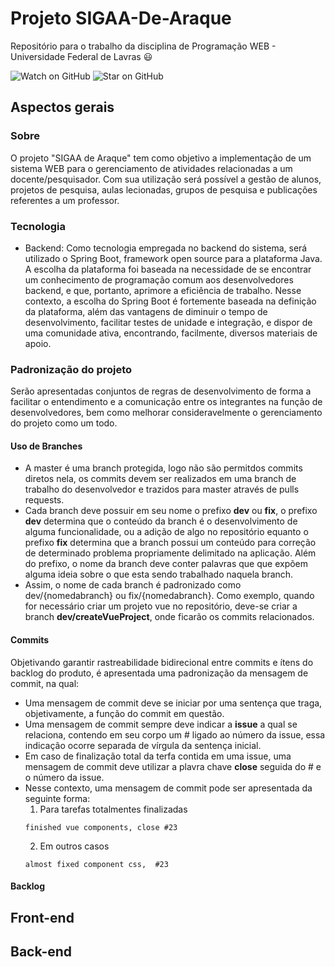 # Projeto SIGAA-De-Araque
Repositório para o trabalho da disciplina de Programação WEB - Universidade Federal de Lavras :smiley:

![Watch on GitHub](https://img.shields.io/github/watchers/Filipe-Rodrigues/SIGAA-De-Araque.svg?style=social)
![Star on GitHub](https://img.shields.io/github/stars/Filipe-Rodrigues/SIGAA-De-Araque.svg?style=social)
## Aspectos gerais

###  Sobre
O projeto "SIGAA de Araque" tem como objetivo a implementação de um sistema WEB para o gerenciamento de atividades relacionadas a um docente/pesquisador. Com sua utilização será possível a gestão de alunos, projetos de pesquisa, aulas lecionadas, grupos de pesquisa e publicações referentes a um professor.

### Tecnologia
- Backend: Como tecnologia empregada no backend do sistema, será utilizado o Spring Boot, framework open source para a plataforma Java. A escolha da plataforma foi baseada na necessidade de se encontrar um conhecimento de programação comum aos desenvolvedores backend, e que, portanto, aprimore a eficiência de trabalho. Nesse contexto, a escolha do Spring Boot é fortemente baseada na definição da plataforma, além das vantagens de diminuir o tempo de desenvolvimento, facilitar testes de unidade e integração, e dispor de uma comunidade ativa, encontrando, facilmente, diversos materiais de apoio.


### Padronização do projeto
Serão apresentadas conjuntos de regras de desenvolvimento de forma a facilitar o entendimento e a comunicação entre os integrantes na função de desenvolvedores, bem como melhorar consideravelmente o gerenciamento do projeto como um todo.

#### Uso de Branches
- A master é uma branch protegida, logo não são permitdos commits diretos nela, os commits devem ser realizados em uma branch de trabalho do desenvolvedor e trazidos para master através de pulls requests.
- Cada branch deve possuir em seu nome o prefixo **dev** ou **fix**, o prefixo **dev** determina que o conteúdo da branch é o desenvolvimento de alguma funcionalidade, ou a adição de algo no repositório equanto o prefixo **fix** determina que a branch possui um conteúdo para correção de determinado problema propriamente delimitado na aplicação. Além do prefixo, o nome da branch deve conter palavras que que expõem alguma ideia sobre o que esta sendo trabalhado naquela branch.
- Assim, o nome de cada branch é padronizado como dev/{nomedabranch} ou fix/{nomedabranch}. Como exemplo, quando for necessário criar um projeto vue no repositório, deve-se criar a branch **dev/createVueProject**, onde ficarão os commits relacionados.
#### Commits
  Objetivando garantir rastreabilidade bidirecional entre commits e ítens do backlog do produto, é apresentada uma padronização da mensagem de commit, na qual:
- Uma mensagem de commit deve se iniciar por uma sentença que traga, objetivamente, a função do commit em questão.
- Uma mensagem de commit sempre deve indicar a **issue** a qual se relaciona, contendo em seu corpo um # ligado ao número da issue, essa indicação ocorre separada de vírgula da sentença inicial.
- Em caso de finalização total da terfa contida em uma issue, uma mensagem de commit deve utilizar a plavra chave **close** seguida do # e o número da issue.
- Nesse contexto, uma mensagem de commit pode ser apresentada da seguinte forma:
  1. Para tarefas totalmentes finalizadas
  ```
  finished vue components, close #23
  ```
  2. Em outros casos
  ```
  almost fixed component css,  #23
  ```
  
 #### Backlog

## Front-end

## Back-end

